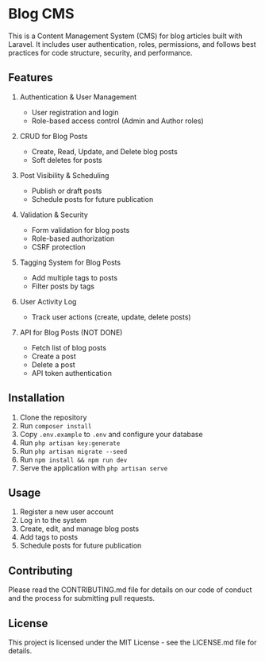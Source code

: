 # Blog CMS

This is a Content Management System (CMS) for blog articles built with Laravel. It includes user authentication, roles, permissions, and follows best practices for code structure, security, and performance.

## Features

1. Authentication & User Management
   - User registration and login
   - Role-based access control (Admin and Author roles)

2. CRUD for Blog Posts
   - Create, Read, Update, and Delete blog posts
   - Soft deletes for posts

3. Post Visibility & Scheduling
   - Publish or draft posts
   - Schedule posts for future publication

4. Validation & Security
   - Form validation for blog posts
   - Role-based authorization
   - CSRF protection

5. Tagging System for Blog Posts
   - Add multiple tags to posts
   - Filter posts by tags

6. User Activity Log
   - Track user actions (create, update, delete posts)

7. API for Blog Posts (NOT DONE)
   - Fetch list of blog posts
   - Create a post
   - Delete a post
   - API token authentication

## Installation

1. Clone the repository
2. Run `composer install`
3. Copy `.env.example` to `.env` and configure your database
4. Run `php artisan key:generate`
5. Run `php artisan migrate --seed`
6. Run `npm install && npm run dev`
7. Serve the application with `php artisan serve`

## Usage

1. Register a new user account
2. Log in to the system
3. Create, edit, and manage blog posts
4. Add tags to posts
5. Schedule posts for future publication

## Contributing

Please read the CONTRIBUTING.md file for details on our code of conduct and the process for submitting pull requests.

## License

This project is licensed under the MIT License - see the LICENSE.md file for details.
